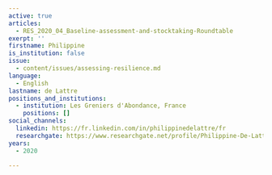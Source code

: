 ```yaml
---
active: true
articles:
  - RES_2020_04_Baseline-assessment-and-stocktaking-Roundtable
exerpt: ''
firstname: Philippine
is_institution: false
issue:
  - content/issues/assessing-resilience.md
language:
  - English
lastname: de Lattre
positions_and_institutions:
  - institution: Les Greniers d'Abondance, France
    positions: []
social_channels:
  linkedin: https://fr.linkedin.com/in/philippinedelattre/fr
  researchgate: https://www.researchgate.net/profile/Philippine-De-Lattre
years:
  - 2020

---
```

